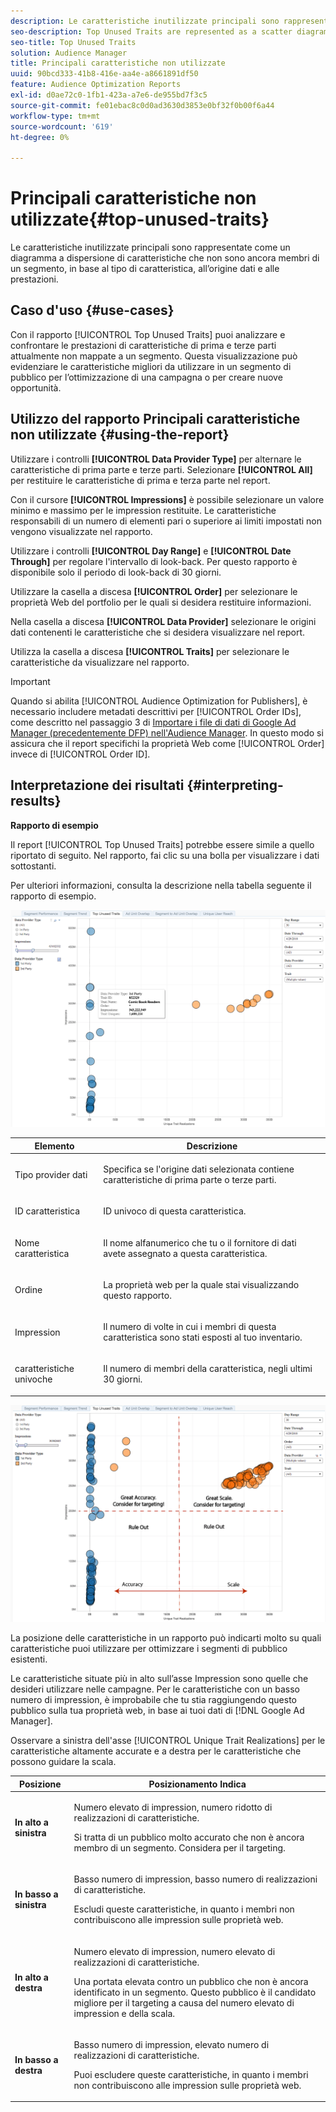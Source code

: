 ```yaml
---
description: Le caratteristiche inutilizzate principali sono rappresentate come un diagramma a dispersione di caratteristiche che non sono ancora membri di un segmento, in base al tipo di caratteristica, all’origine dati e alle prestazioni.
seo-description: Top Unused Traits are represented as a scatter diagram of traits that are not yet members of a segment, based on trait type, data source, and performance.
seo-title: Top Unused Traits
solution: Audience Manager
title: Principali caratteristiche non utilizzate
uuid: 90bcd333-41b8-416e-aa4e-a8661891df50
feature: Audience Optimization Reports
exl-id: d0ae72c0-1fb1-423a-a7e6-de955bd7f3c5
source-git-commit: fe01ebac8c0d0ad3630d3853e0bf32f0b00f6a44
workflow-type: tm+mt
source-wordcount: '619'
ht-degree: 0%

---
```


# Principali caratteristiche non utilizzate{#top-unused-traits}

Le caratteristiche inutilizzate principali sono rappresentate come un diagramma a dispersione di caratteristiche che non sono ancora membri di un segmento, in base al tipo di caratteristica, all’origine dati e alle prestazioni.

## Caso d&#39;uso {#use-cases}

Con il rapporto [!UICONTROL Top Unused Traits] puoi analizzare e confrontare le prestazioni di caratteristiche di prima e terze parti attualmente non mappate a un segmento. Questa visualizzazione può evidenziare le caratteristiche migliori da utilizzare in un segmento di pubblico per l’ottimizzazione di una campagna o per creare nuove opportunità.

## Utilizzo del rapporto Principali caratteristiche non utilizzate {#using-the-report}

Utilizzare i controlli **[!UICONTROL Data Provider Type]** per alternare le caratteristiche di prima parte e terze parti. Selezionare **[!UICONTROL All]** per restituire le caratteristiche di prima e terza parte nel report.

Con il cursore **[!UICONTROL Impressions]** è possibile selezionare un valore minimo e massimo per le impression restituite. Le caratteristiche responsabili di un numero di elementi pari o superiore ai limiti impostati non vengono visualizzate nel rapporto.

Utilizzare i controlli **[!UICONTROL Day Range]** e **[!UICONTROL Date Through]** per regolare l&#39;intervallo di look-back. Per questo rapporto è disponibile solo il periodo di look-back di 30 giorni.

Utilizzare la casella a discesa **[!UICONTROL Order]** per selezionare le proprietà Web del portfolio per le quali si desidera restituire informazioni.

Nella casella a discesa **[!UICONTROL Data Provider]** selezionare le origini dati contenenti le caratteristiche che si desidera visualizzare nel report.

Utilizza la casella a discesa **[!UICONTROL Traits]** per selezionare le caratteristiche da visualizzare nel rapporto.

>[!IMPORTANT]
>
>Quando si abilita [!UICONTROL Audience Optimization for Publishers], è necessario includere metadati descrittivi per [!UICONTROL Order IDs], come descritto nel passaggio 3 di [Importare i file di dati di Google Ad Manager (precedentemente DFP) nell&#39;Audience Manager](../../../reporting/audience-optimization-reports/aor-publishers/import-dfp.md). In questo modo si assicura che il report specifichi la proprietà Web come [!UICONTROL Order] invece di [!UICONTROL Order ID].

## Interpretazione dei risultati {#interpreting-results}

**Rapporto di esempio**

Il report [!UICONTROL Top Unused Traits] potrebbe essere simile a quello riportato di seguito. Nel rapporto, fai clic su una bolla per visualizzare i dati sottostanti.

Per ulteriori informazioni, consulta la descrizione nella tabella seguente il rapporto di esempio.

![](assets/publisher_unused_traits.png)

<table id="table_AFE2540583C34835B04584693ADFD26A"> 
 <thead> 
  <tr> 
   <th colname="col1" class="entry"> Elemento </th> 
   <th colname="col2" class="entry"> Descrizione </th> 
  </tr>
 </thead>
 <tbody> 
  <tr> 
   <td colname="col1"> <p>Tipo provider dati <span class="wintitle"></span> </p> </td> 
   <td colname="col2"> <p>Specifica se l'origine dati selezionata contiene caratteristiche di prima parte o terze parti. </p> </td> 
  </tr> 
  <tr> 
   <td colname="col1"> <p>ID caratteristica <span class="wintitle"></span> </p> </td> 
   <td colname="col2"> <p>ID univoco di questa caratteristica. </p> </td> 
  </tr> 
  <tr> 
   <td colname="col1"> <p>Nome caratteristica <span class="wintitle"></span> </p> </td> 
   <td colname="col2"> <p>Il nome alfanumerico che tu o il fornitore di dati avete assegnato a questa caratteristica. </p> </td> 
  </tr> 
  <tr> 
   <td colname="col1"> <p>Ordine <span class="wintitle"></span> </p> </td> 
   <td colname="col2"> <p>La proprietà web per la quale stai visualizzando questo rapporto. </p> </td> 
  </tr> 
  <tr> 
   <td colname="col1"> <p>Impression <span class="wintitle"></span> </p> </td> 
   <td colname="col2"> <p>Il numero di volte in cui i membri di questa caratteristica sono stati esposti al tuo inventario. </p> </td> 
  </tr> 
  <tr> 
   <td colname="col1"> <p><span class="wintitle"> caratteristiche univoche</span> </p> </td> 
   <td colname="col2"> <p>Il numero di membri della caratteristica, negli ultimi 30 giorni. </p> </td> 
  </tr> 
 </tbody> 
</table>

![](assets/publisher_unused_traits_final.png)

La posizione delle caratteristiche in un rapporto può indicarti molto su quali caratteristiche puoi utilizzare per ottimizzare i segmenti di pubblico esistenti.

Le caratteristiche situate più in alto sull’asse Impression sono quelle che desideri utilizzare nelle campagne. Per le caratteristiche con un basso numero di impression, è improbabile che tu stia raggiungendo questo pubblico sulla tua proprietà web, in base ai tuoi dati di [!DNL Google Ad Manager].

Osservare a sinistra dell&#39;asse [!UICONTROL Unique Trait Realizations] per le caratteristiche altamente accurate e a destra per le caratteristiche che possono guidare la scala.

<table id="table_A29253B30DFA4CD7B3B7C320DE0BDEA4"> 
 <thead> 
  <tr> 
   <th colname="col1" class="entry"> Posizione </th> 
   <th colname="col2" class="entry"> Posizionamento Indica </th> 
  </tr> 
 </thead>
 <tbody> 
  <tr> 
   <td colname="col1"> <p> <b>In alto a sinistra</b> </p> </td> 
   <td colname="col2"> <p>Numero elevato di impression, numero ridotto di realizzazioni di caratteristiche. </p> <p>Si tratta di un pubblico molto accurato che non è ancora membro di un segmento. Considera per il targeting. </p> </td> 
  </tr> 
  <tr> 
   <td colname="col1"> <p> <b>In basso a sinistra</b> </p> </td> 
   <td colname="col2"> <p>Basso numero di impression, basso numero di realizzazioni di caratteristiche. </p> <p> Escludi queste caratteristiche, in quanto i membri non contribuiscono alle impression sulle proprietà web. </p> </td> 
  </tr> 
  <tr> 
   <td colname="col1"> <p> <b>In alto a destra</b> </p> </td> 
   <td colname="col2"> <p>Numero elevato di impression, numero elevato di realizzazioni di caratteristiche. </p> <p>Una portata elevata contro un pubblico che non è ancora identificato in un segmento. Questo pubblico è il candidato migliore per il targeting a causa del numero elevato di impression e della scala. </p> </td> 
  </tr> 
  <tr> 
   <td colname="col1"> <p> <b>In basso a destra</b> </p> </td> 
   <td colname="col2"> <p>Basso numero di impression, elevato numero di realizzazioni di caratteristiche. </p> <p> Puoi escludere queste caratteristiche, in quanto i membri non contribuiscono alle impression sulle proprietà web. </p> </td> 
  </tr> 
 </tbody> 
</table>
